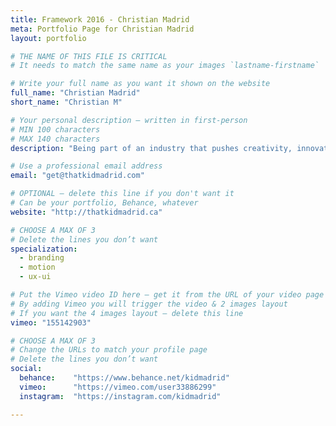 ```yaml
---
title: Framework 2016 - Christian Madrid
meta: Portfolio Page for Christian Madrid
layout: portfolio

# THE NAME OF THIS FILE IS CRITICAL
# It needs to match the same name as your images `lastname-firstname`

# Write your full name as you want it shown on the website
full_name: "Christian Madrid"
short_name: "Christian M"

# Your personal description — written in first-person
# MIN 100 characters
# MAX 140 characters
description: "Being part of an industry that pushes creativity, innovation, and collaboration is a dream come true. I could not be more stoked."

# Use a professional email address
email: "get@thatkidmadrid.com"

# OPTIONAL — delete this line if you don't want it
# Can be your portfolio, Behance, whatever
website: "http://thatkidmadrid.ca"

# CHOOSE A MAX OF 3
# Delete the lines you don’t want
specialization:
  - branding
  - motion
  - ux-ui

# Put the Vimeo video ID here — get it from the URL of your video page
# By adding Vimeo you will trigger the video & 2 images layout
# If you want the 4 images layout — delete this line
vimeo: "155142903"

# CHOOSE A MAX OF 3
# Change the URLs to match your profile page
# Delete the lines you don’t want
social:
  behance:    "https://www.behance.net/kidmadrid"
  vimeo:      "https://vimeo.com/user33886299"
  instagram:  "https://instagram.com/kidmadrid"

---
```

